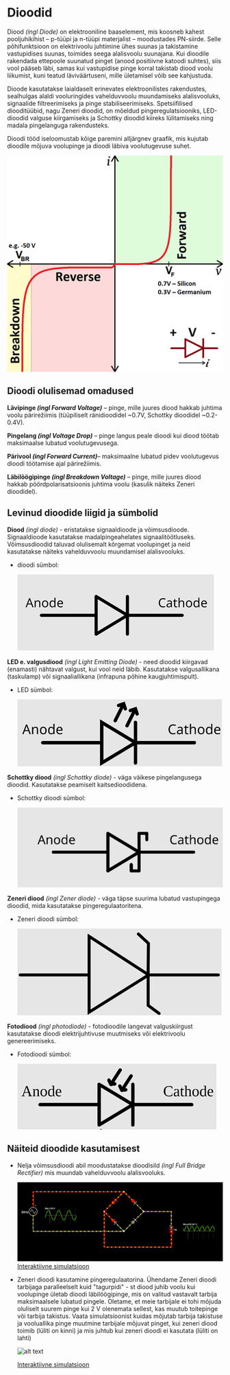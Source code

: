 # Dioodid
Diood *(ingl Diode)* on elektrooniline baaselement, mis koosneb kahest pooljuhikihist – p-tüüpi ja n-tüüpi materjalist – moodustades PN-siirde. Selle põhifunktsioon on elektrivoolu juhtimine ühes suunas ja takistamine vastupidises suunas, toimides seega alalisvoolu suunajana. Kui dioodile rakendada ettepoole suunatud pinget (anood positiivne katoodi suhtes), siis vool pääseb läbi, samas kui vastupidise pinge korral takistab diood voolu liikumist, kuni teatud läviväärtuseni, mille ületamisel võib see kahjustuda.

Dioode kasutatakse laialdaselt erinevates elektroonilistes rakendustes, sealhulgas alaldi vooluringides vahelduvvoolu muundamiseks alalisvooluks, signaalide filtreerimiseks ja pinge stabiliseerimiseks. Spetsiifilised diooditüübid, nagu Zeneri dioodid, on mõeldud pingeregulatsiooniks, LED-dioodid valguse kiirgamiseks ja Schottky dioodid kiireks lülitamiseks ning madala pingelanguga rakendusteks. 

Dioodi tööd iseloomustab kõige paremini alljärgnev graafik, mis kujutab dioodile mõjuva voolupinge ja dioodi läbiva voolutugevuse suhet.

![alt text](meedia/UjaIsuhe.png)

## Dioodi olulisemad omadused

**Lävipinge *(ingl Forward Voltage)*** –  pinge, mille juures diood hakkab juhtima voolu pärirežiimis (tüüpiliselt ränidioodidel ~0.7V, Schottky dioodidel ~0.2-0.4V).

**Pingelang *(ingl Voltage Drop)*** – pinge langus peale dioodi kui diood töötab maksimaalse lubatud voolutugevusega.

**Pärivool *(ingl Forward Current)***– maksimaalne lubatud pidev voolutugevus dioodi töötamise ajal pärirežiimis.

**Läbilöögipinge *(ingl Breakdown Voltage)*** – pinge, mille juures diood hakkab pöördpolarisatsioonis juhtima voolu (kasulik näiteks Zeneri dioodidel).

## Levinud dioodide liigid ja sümbolid

**Diood** *(ingl diode)* - eristatakse signaaldioode ja võimsusdioode. Signaaldioode kasutatakse madalpingeahelates signaalitöötluseks. Võimsusdioodid taluvad olulisemalt kõrgemat voolupinget ja neid kasutatakse näiteks vahelduvvoolu muundamisel alalisvooluks.
   
* dioodi sümbol:

    ![alt text](meedia/diood.png)
 
**LED e. valgusdiood** *(ingl Light Emitting Diode)* - need dioodid kiirgavad (enamasti) nähtavat valgust, kui vool neid läbib. Kasutatakse valgusallikana (taskulamp) või signaaliallikana (infrapuna põhine kaugjuhtimispult). 


* LED sümbol:

    ![alt text](meedia/LED.png)

**Schottky diood** *(ingl Schottky diode)* - väga väikese pingelangusega dioodid. Kasutatakse peamiselt kaitsedioodidena.

* Schottky dioodi sümbol:

    ![alt text](meedia/Schottky.png)

**Zeneri diood** *(ingl Zener diode)* - väga täpse suurima lubatud vastupingega dioodid, mida kasutatakse pingeregulaatoritena.

* Zeneri dioodi sümbol:

    ![alt text](meedia/Zener.png)

**Fotodiood** *(ingl photodiode)* - fotodioodile langevat valguskiirgust kasutatakse dioodi elektrijuhtivuse muutmiseks või elektrivoolu genereerimiseks. 
* Fotodioodi sümbol:

  ![alt text](meedia/fotodiood.png)

## Näiteid dioodide kasutamisest
* Nelja võimsusdioodi abil moodustatakse dioodisild *(ingl Full Bridge Rectifier)* mis muundab vahelduvvoolu alalisvooluks.

    ![alt text](meedia/dioodisild.png)
    [Interaktiivne simulatsioon](https://falstad.com/circuit/circuitjs.html?ctz=CQAgjCAMB0l3BWcMBMcUHYMGZIA4UA2ATmIxAUgpABZsKBTAWjDACgA3EJvKlFGt14hCgqhEogUuKLJgI2AEyn5wNQSjx4RGkIoYAzAIYBXADYAXJSu1h1UrVIFS9h05eubtokNkK37FFdjcytlLydBPwDdfRCPAHchKh8In0g2JJ4+Zwj+MUybNQ1VCIyk6OLaYTsCpLRtCJphMrYAJ2rxe2a+R3F4NhpIegRNcGIgwgRCKWnZMEgAfVFFpaHSRew0VegaRZZFlEWFzcHh7i3wMeIZsAm5Zb21yA2tpZg9g6Ol7DYgA)

* Zeneri dioodi kasutamine pingeregulaatorina. Ühendame Zeneri dioodi tarbijaga paralleelselt kuid "tagurpidi" - st diood juhib voolu kui voolupinge ületab dioodi läbilöögipinge, mis on valitud vastavalt tarbija maksimaalsele lubatud pingele. Oletame, et meie tarbijale ei tohi mõjuda oluliselt suurem pinge kui 2 V olenemata sellest, kas muutub toitepinge või tarbija takistus.
Vaata simulatsioonist kuidas mõjutab tarbija takistuse ja vooluallika pinge muutmine tarbijale mõjuvat pinget, kui zeneri diood toimib (lüliti on kinni) ja mis juhtub kui zeneri dioodi ei kasutata (lüliti on lahti)

    ![alt text](meedia/Zeneri_näide.png)

    [Interaktiivne simulatsioon](https://falstad.com/circuit/circuitjs.html?ctz=CQAgjCAMB0l3BWcMBMcUHYMGZIA4UA2ATmIxAUgpABZsKBTAWjDACgA3EJvK7BFN1608UMTSp5ooqrOgI22GiABeDAHYMATk0EQw0DGDoC8YYijPwUzclRSx4T5-mV62K8DTcJCX5cZuqhraumwA7v5R2GhRkBHRAiAxfEnxkSx+-HreyWkJPKmCmXmC8VrJsYGVReKU8goV1c25NDLI6UJUbVE98RL02ISiKCjKNMR+lu2EAPqENLOQsxKkswhLsGAoGyyzKPOz2LMAKgCGWgBGAJYAVmdsA+CE9vgg0+8YZeDzi8urxH28k2Bz2BzAR1mAC0QlprgAdADOABNrgB7NHItiIqI7PzVbK0MQAMzOABtEQwQAAZAA-ZOuABdro9IPQmD00KJhJhvssFksVpA1mgQbMwYLjgA1DFkgCu5IZAGszojFKI-AAxCBUfTwbgQc5XO5nJGMs5K66IxlytXYdrasQQCQGkAytHygAO13UAHMGGwgA)
